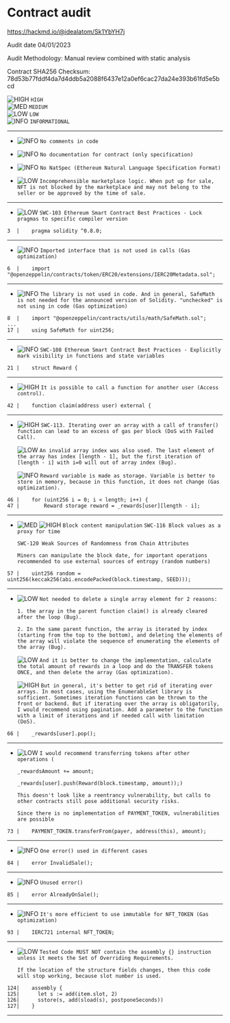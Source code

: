 # Contract audit

https://hackmd.io/@idealatom/Sk1YbYH7j

Audit date 04/01/2023

Audit Methodology: Manual review combined with static analysis

Contract SHA256 Checksum:
78d53b77fddf4da7d4ddb5a2088f6437e12a0ef6cac27da24e393b61fd5e5bcd

![HIGH](https://placehold.co/15x15/d00000/d00000.png) `HIGH`\
![MED](https://placehold.co/15x15/ffb703/ffb703.png) `MEDIUM`\
![LOW](https://placehold.co/15x15/2d6a4f/2d6a4f.png) `LOW`\
![INFO](https://placehold.co/15x15/48cae4/48cae4.png) `INFORMATIONAL`

---

- ![INFO](https://placehold.co/15x15/48cae4/48cae4.png) `No comments in code`

- ![INFO](https://placehold.co/15x15/48cae4/48cae4.png) `No documentation for contract (only specification)`

- ![INFO](https://placehold.co/15x15/48cae4/48cae4.png) `No NatSpec (Ethereum Natural Language Specification Format)`

- ![LOW](https://placehold.co/15x15/2d6a4f/2d6a4f.png) `Incomprehensible marketplace logic. When put up for sale, NFT is not blocked by the marketplace and may not belong to the seller or be approved by the time of sale.`

---

- ![LOW](https://placehold.co/15x15/2d6a4f/2d6a4f.png) `SWC-103 Ethereum Smart Contract Best Practices - Lock pragmas to specific compiler version`

```shell
3  |    pragma solidity ^0.8.0;
```

---

- ![INFO](https://placehold.co/15x15/48cae4/48cae4.png) `Imported interface that is not used in calls (Gas optimization)`

```shell
6  |    import "@openzeppelin/contracts/token/ERC20/extensions/IERC20Metadata.sol";
```

---

- ![INFO](https://placehold.co/15x15/48cae4/48cae4.png) `The library is not used in code. And in general, SafeMath is not needed for the announced version of Solidity. "unchecked" is not using in code (Gas optimization)`

```shell
8  |    import "@openzeppelin/contracts/utils/math/SafeMath.sol";
...
17 |    using SafeMath for uint256;
```

---

- ![INFO](https://placehold.co/15x15/48cae4/48cae4.png) `SWC-108 Ethereum Smart Contract Best Practices - Explicitly mark visibility in functions and state variables`

```shell
21 |    struct Reward {
```

---

- ![HIGH](https://placehold.co/15x15/d00000/d00000.png) `It is possible to call a function for another user (Access control).`

```shell
42 |    function claim(address user) external {
```

---

- ![HIGH](https://placehold.co/15x15/d00000/d00000.png) `SWC-113. Iterating over an array with a call of transfer() function can lead to an excess of gas per block (DoS with Failed Call).`

  ![LOW](https://placehold.co/15x15/2d6a4f/2d6a4f.png) `An invalid array index was also used. The last element of the array has index [length - 1], but the first iteration of [length - i] with i=0 will out of array index (Bug).`

  ![INFO](https://placehold.co/15x15/48cae4/48cae4.png) `Reward variable is made as storage. Variable is better to store in memory, because in this function, it does not change (Gas optimization).`

```shell
46 |    for (uint256 i = 0; i < length; i++) {
47 |        Reward storage reward = _rewards[user][length - i];
```

---

- ![MED](https://placehold.co/15x15/ffb703/ffb703.png) ![HIGH](https://placehold.co/15x15/d00000/d00000.png) `Block content manipulation`
  `SWC-116 Block values as a proxy for time`

  `SWC-120 Weak Sources of Randomness from Chain Attributes`

  `Miners can manipulate the block date, for important operations recommended to use external sources of entropy (random numbers)`

```shell
57 |    uint256 random = uint256(keccak256(abi.encodePacked(block.timestamp, SEED)));
```

---

- ![LOW](https://placehold.co/15x15/2d6a4f/2d6a4f.png) `Not needed to delete a single array element for 2 reasons:`

  `1. the array in the parent function claim() is already cleared after the loop (Bug).`

  `2. In the same parent function, the array is iterated by index (starting from the top to the bottom), and deleting the elements of the array will violate the sequence of enumerating the elements of the array (Bug).`

  ![LOW](https://placehold.co/15x15/2d6a4f/2d6a4f.png) `And it is better to change the implementation, calculate the total amount of rewards in a loop and do the TRANSFER tokens ONCE, and then delete the array (Gas optimization).`

  ![HIGH](https://placehold.co/15x15/d00000/d00000.png) `But in general, it's better to get rid of iterating over arrays. In most cases, using the EnumerableSet library is sufficient. Sometimes iteration functions can be thrown to the front or backend. But if iterating over the array is obligatorily, I would recommend using pagination. Add a parameter to the function with a limit of iterations and if needed call with limitation (DoS).`

```shell
66 |    _rewards[user].pop();
```

---

- ![LOW](https://placehold.co/15x15/2d6a4f/2d6a4f.png) `I would recommend transferring tokens after other operations (`

  `_rewardsAmount += amount; `

  `_rewards[user].push(Reward(block.timestamp, amount));)`

  `This doesn't look like a reentrancy vulnerability, but calls to other contracts still pose additional security risks.`

  `Since there is no implementation of PAYMENT_TOKEN, vulnerabilities are possible`

```shell
73 |    PAYMENT_TOKEN.transferFrom(payer, address(this), amount);
```

---

- ![INFO](https://placehold.co/15x15/48cae4/48cae4.png) `One error() used in different cases`

```shell
84 |    error InvalidSale();
```

---

- ![INFO](https://placehold.co/15x15/48cae4/48cae4.png) `Unused error()`

```shell
85 |    error AlreadyOnSale();
```

---

- ![INFO](https://placehold.co/15x15/48cae4/48cae4.png) `It's more efficient to use immutable for NFT_TOKEN (Gas optimization)`

```shell
93 |    IERC721 internal NFT_TOKEN;
```

---

- ![LOW](https://placehold.co/15x15/2d6a4f/2d6a4f.png) `Tested Code MUST NOT contain the assembly {} instruction unless it meets the Set of Overriding Requirements.`

  `If the location of the structure fields changes, then this code will stop working, because slot number is used.`

```shell
124|    assembly {
125|      let s := add(item.slot, 2)
126|      sstore(s, add(sload(s), postponeSeconds))
127|    }
```

---
